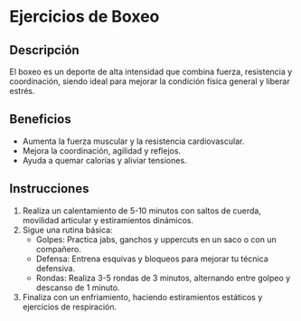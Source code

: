 # Ejercicios de Boxeo
## Descripción
El boxeo es un deporte de alta intensidad que combina fuerza, resistencia y coordinación, siendo ideal para mejorar la condición física general y liberar estrés.

## Beneficios
- Aumenta la fuerza muscular y la resistencia cardiovascular.
- Mejora la coordinación, agilidad y reflejos.
- Ayuda a quemar calorías y aliviar tensiones.

## Instrucciones
1. Realiza un calentamiento de 5-10 minutos con saltos de cuerda, movilidad articular y estiramientos dinámicos.
2. Sigue una rutina básica:
   - Golpes: Practica jabs, ganchos y uppercuts en un saco o con un compañero.
   - Defensa: Entrena esquivas y bloqueos para mejorar tu técnica defensiva.
   - Rondas: Realiza 3-5 rondas de 3 minutos, alternando entre golpeo y descanso de 1 minuto.
3. Finaliza con un enfriamiento, haciendo estiramientos estáticos y ejercicios de respiración.